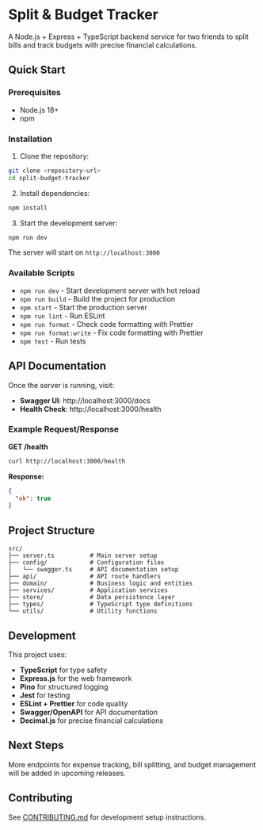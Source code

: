 # Split & Budget Tracker

A Node.js + Express + TypeScript backend service for two friends to split bills and track budgets with precise financial calculations.

## Quick Start

### Prerequisites

- Node.js 18+
- npm

### Installation

1. Clone the repository:

```bash
git clone <repository-url>
cd split-budget-tracker
```

2. Install dependencies:

```bash
npm install
```

3. Start the development server:

```bash
npm run dev
```

The server will start on `http://localhost:3000`

### Available Scripts

- `npm run dev` - Start development server with hot reload
- `npm run build` - Build the project for production
- `npm start` - Start the production server
- `npm run lint` - Run ESLint
- `npm run format` - Check code formatting with Prettier
- `npm run format:write` - Fix code formatting with Prettier
- `npm test` - Run tests

## API Documentation

Once the server is running, visit:

- **Swagger UI**: http://localhost:3000/docs
- **Health Check**: http://localhost:3000/health

### Example Request/Response

**GET /health**

```bash
curl http://localhost:3000/health
```

**Response:**

```json
{
  "ok": true
}
```

## Project Structure

```
src/
├── server.ts          # Main server setup
├── config/            # Configuration files
│   └── swagger.ts     # API documentation setup
├── api/               # API route handlers
├── domain/            # Business logic and entities
├── services/          # Application services
├── store/             # Data persistence layer
├── types/             # TypeScript type definitions
└── utils/             # Utility functions
```

## Development

This project uses:

- **TypeScript** for type safety
- **Express.js** for the web framework
- **Pino** for structured logging
- **Jest** for testing
- **ESLint + Prettier** for code quality
- **Swagger/OpenAPI** for API documentation
- **Decimal.js** for precise financial calculations

## Next Steps

More endpoints for expense tracking, bill splitting, and budget management will be added in upcoming releases.

## Contributing

See [CONTRIBUTING.md](./CONTRIBUTING.md) for development setup instructions.
